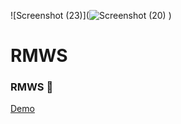 ![Screenshot (23)](![Screenshot (20)](https://github.com/irenenjoki/RMWS/assets/85219856/664afcce-d1d8-4dc5-95bc-a6d904787902)
)
# RMWS
### RMWS 👋
<a href="https://irenenjoki.github.io/RMWS/">Demo</a>
